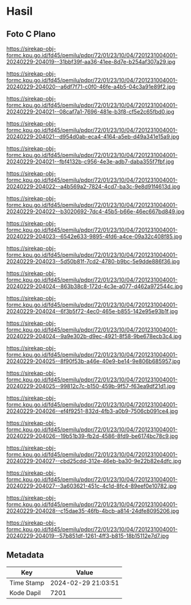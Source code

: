 # Hasil

## Foto C Plano

https://sirekap-obj-formc.kpu.go.id/fd45/pemilu/pdpr/72/01/23/10/04/7201231004001-20240229-204019--31bbf39f-aa36-41ee-8d7e-b254af307a29.jpg

https://sirekap-obj-formc.kpu.go.id/fd45/pemilu/pdpr/72/01/23/10/04/7201231004001-20240229-204020--a6df7f71-c0f0-46fe-a4b5-04c3a91e89f2.jpg

https://sirekap-obj-formc.kpu.go.id/fd45/pemilu/pdpr/72/01/23/10/04/7201231004001-20240229-204021--08caf7a1-7696-481e-b3f8-cf5e2c65fbd0.jpg

https://sirekap-obj-formc.kpu.go.id/fd45/pemilu/pdpr/72/01/23/10/04/7201231004001-20240229-204021--d954d0ab-eca4-4164-a5eb-d49a341e15a9.jpg

https://sirekap-obj-formc.kpu.go.id/fd45/pemilu/pdpr/72/01/23/10/04/7201231004001-20240229-204021--fbf4132b-c956-4e3e-adb7-daba355f7fbf.jpg

https://sirekap-obj-formc.kpu.go.id/fd45/pemilu/pdpr/72/01/23/10/04/7201231004001-20240229-204022--a4b569a2-7824-4cd7-ba3c-9e8d91f4613d.jpg

https://sirekap-obj-formc.kpu.go.id/fd45/pemilu/pdpr/72/01/23/10/04/7201231004001-20240229-204022--b3020692-7dc4-45b5-b66e-46ec667bd849.jpg

https://sirekap-obj-formc.kpu.go.id/fd45/pemilu/pdpr/72/01/23/10/04/7201231004001-20240229-204023--6542e633-9895-4fd6-a4ce-09a32c408f85.jpg

https://sirekap-obj-formc.kpu.go.id/fd45/pemilu/pdpr/72/01/23/10/04/7201231004001-20240229-204023--5d50b81f-7cd2-4780-b9bc-5e9dde886f36.jpg

https://sirekap-obj-formc.kpu.go.id/fd45/pemilu/pdpr/72/01/23/10/04/7201231004001-20240229-204024--863b38c8-172d-4c3e-a077-d462a972544c.jpg

https://sirekap-obj-formc.kpu.go.id/fd45/pemilu/pdpr/72/01/23/10/04/7201231004001-20240229-204024--6f3b5f72-4ec0-465e-b855-142e95e93b1f.jpg

https://sirekap-obj-formc.kpu.go.id/fd45/pemilu/pdpr/72/01/23/10/04/7201231004001-20240229-204024--9a9e302b-d9ec-4921-8f58-9be678ecb3c4.jpg

https://sirekap-obj-formc.kpu.go.id/fd45/pemilu/pdpr/72/01/23/10/04/7201231004001-20240229-204025--8f90f53b-a46e-40e9-be14-9e806b685957.jpg

https://sirekap-obj-formc.kpu.go.id/fd45/pemilu/pdpr/72/01/23/10/04/7201231004001-20240229-204025--99812c7c-b150-459b-9f57-f63ea9df21d1.jpg

https://sirekap-obj-formc.kpu.go.id/fd45/pemilu/pdpr/72/01/23/10/04/7201231004001-20240229-204026--ef4f9251-832d-4fb3-a0b9-7506cb091ce4.jpg

https://sirekap-obj-formc.kpu.go.id/fd45/pemilu/pdpr/72/01/23/10/04/7201231004001-20240229-204026--19b51b39-fb2d-4586-8fd9-be6174bc78c9.jpg

https://sirekap-obj-formc.kpu.go.id/fd45/pemilu/pdpr/72/01/23/10/04/7201231004001-20240229-204027--cbd25cdd-312e-46eb-ba30-9e22b82e4dfc.jpg

https://sirekap-obj-formc.kpu.go.id/fd45/pemilu/pdpr/72/01/23/10/04/7201231004001-20240229-204027--3a603621-451c-4c1d-8fc4-89eef0e10782.jpg

https://sirekap-obj-formc.kpu.go.id/fd45/pemilu/pdpr/72/01/23/10/04/7201231004001-20240229-204028--c15dae35-46fb-4bcb-a814-24dfe8095206.jpg

https://sirekap-obj-formc.kpu.go.id/fd45/pemilu/pdpr/72/01/23/10/04/7201231004001-20240229-204019--57b851df-1261-4ff3-b815-18b15112e7d7.jpg


## Metadata

| Key        | Value               |
| ---------- | ------------------- |
| Time Stamp | 2024-02-29 21:03:51 |
| Kode Dapil | 7201                |



